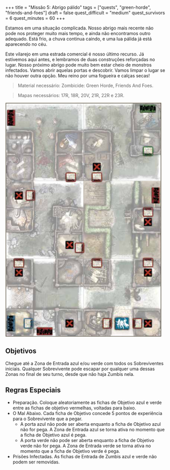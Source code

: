 +++
title = "Missão 5: Abrigo pálido"
tags = ["quests", "green-horde", "friends-and-foes"]
draft = false
quest_difficult = "medium"
quest_survivors = 6
quest_minutes = 60
+++

Estamos em uma situação complicada. Nosso abrigo mais recente não pode nos proteger muito mais tempo, e ainda não encontramos outro adequado. Está frio, a chuva continua caindo, e uma lua pálida já está aparecendo no céu.

Este vilarejo em uma estrada comercial é nosso último recurso. Já estivemos aqui antes, e lembramos de duas construções reforçadas no lugar. Nosso próximo abrigo pode muito bem estar cheio de monstros infectados. Vamos abrir aquelas portas e descobrir. Vamos limpar o lugar se não houver outra opção. Meu reino por uma fogueira e calças secas!

> Material necessário: Zombicide: Green Horde, Friends And Foes.

> Mapas necessários: 17R, 18R, 20V, 21R, 22R e 23R.

![mapa](./friends-and-foes-5-map.png)

## Objetivos
Chegue até a Zona de Entrada azul e/ou verde com todos os Sobreviventes iniciais. Qualquer Sobrevivente pode escapar por qualquer uma dessas Zonas no final de seu turno, desde que não haja Zumbis nela.

## Regras Especiais
- Preparação. Coloque aleatoriamente as fichas de Objetivo azul e verde entre as fichas de objetivo vermelhas, voltadas para baixo.
- O Mal Abaixo. Cada ficha de Objetivo concede 5 pontos de experiência para o Sobrevivente que a pegar.
    - A porta azul não pode ser aberta enquanto a ficha de Objetivo azul não for pega. A Zona de Entrada azul se torna ativa no momento que a ficha de Objetivo azul é pega.
    - A porta verde não pode ser aberta enquanto a ficha de Objetivo verde não for pega. A Zona de Entrada verde se torna ativa no momento que a ficha de Objetivo verde é pega.
- Prisões Infectadas. As fichas de Entrada de Zumbis azul e verde não podem ser removidas.
